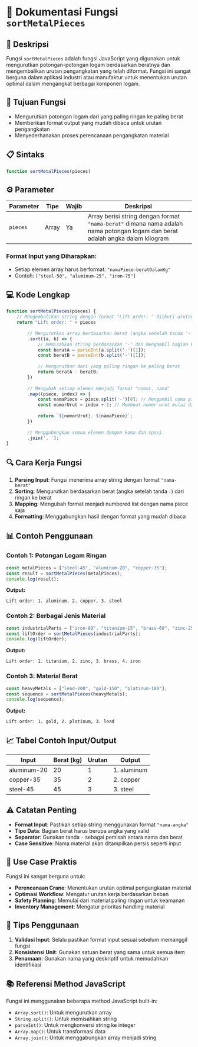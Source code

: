 # 🔧 Dokumentasi Fungsi `sortMetalPieces`

## 📝 Deskripsi

Fungsi `sortMetalPieces` adalah fungsi JavaScript yang digunakan untuk mengurutkan potongan-potongan logam berdasarkan beratnya dan mengembalikan urutan pengangkatan yang telah diformat. Fungsi ini sangat berguna dalam aplikasi industri atau manufaktur untuk menentukan urutan optimal dalam mengangkat berbagai komponen logam.

## 🎯 Tujuan Fungsi

- Mengurutkan potongan logam dari yang paling ringan ke paling berat
- Memberikan format output yang mudah dibaca untuk urutan pengangkatan
- Menyederhanakan proses perencanaan pengangkatan material

## 📋 Sintaks

```javascript
function sortMetalPieces(pieces)
```

## ⚙️ Parameter

| Parameter | Tipe | Wajib | Deskripsi |
|-----------|------|-------|-----------|
| `pieces` | Array | Ya | Array berisi string dengan format `"nama-berat"` dimana nama adalah nama potongan logam dan berat adalah angka dalam kilogram |

### Format Input yang Diharapkan:
- Setiap elemen array harus berformat: `"namaPiece-beratDalamKg"`
- Contoh: `["steel-50", "aluminum-25", "iron-75"]`

## 💻 Kode Lengkap

```javascript
function sortMetalPieces(pieces) {
    // Mengembalikan string dengan format "Lift order: " diikuti urutan potongan
    return "Lift order: " + pieces
        
        // Mengurutkan array berdasarkan berat (angka setelah tanda '-')
        .sort((a, b) => {
            // Memisahkan string berdasarkan '-' dan mengambil bagian kedua (berat)
            const beratA = parseInt(a.split('-')[1]);
            const beratB = parseInt(b.split('-')[1]);
            
            // Mengurutkan dari yang paling ringan ke paling berat
            return beratA - beratB;
        })
        
        // Mengubah setiap elemen menjadi format "nomor. nama"
        .map((piece, index) => {
            const namaPiece = piece.split('-')[0]; // Mengambil nama piece
            const nomorUrut = index + 1; // Membuat nomor urut mulai dari 1
            
            return `${nomorUrut}. ${namaPiece}`;
        })
        
        // Menggabungkan semua elemen dengan koma dan spasi
        .join(', ');
}
```

## 🔍 Cara Kerja Fungsi

1. **Parsing Input**: Fungsi menerima array string dengan format `"nama-berat"`
2. **Sorting**: Mengurutkan berdasarkan berat (angka setelah tanda `-`) dari ringan ke berat
3. **Mapping**: Mengubah format menjadi numbered list dengan nama piece saja
4. **Formatting**: Menggabungkan hasil dengan format yang mudah dibaca

## 📊 Contoh Penggunaan

### Contoh 1: Potongan Logam Ringan
```javascript
const metalPieces = ["steel-45", "aluminum-20", "copper-35"];
const result = sortMetalPieces(metalPieces);
console.log(result);
```

**Output:**
```
Lift order: 1. aluminum, 2. copper, 3. steel
```

### Contoh 2: Berbagai Jenis Material
```javascript
const industrialParts = ["iron-80", "titanium-15", "brass-60", "zinc-25"];
const liftOrder = sortMetalPieces(industrialParts);
console.log(liftOrder);
```

**Output:**
```
Lift order: 1. titanium, 2. zinc, 3. brass, 4. iron
```

### Contoh 3: Material Berat
```javascript
const heavyMetals = ["lead-200", "gold-150", "platinum-180"];
const sequence = sortMetalPieces(heavyMetals);
console.log(sequence);
```

**Output:**
```
Lift order: 1. gold, 2. platinum, 3. lead
```

## 📈 Tabel Contoh Input/Output

| Input | Berat (kg) | Urutan | Output |
|-------|------------|---------|---------|
| aluminum-20 | 20 | 1 | 1. aluminum |
| copper-35 | 35 | 2 | 2. copper |
| steel-45 | 45 | 3 | 3. steel |

## ⚠️ Catatan Penting

- **Format Input**: Pastikan setiap string menggunakan format `"nama-angka"`
- **Tipe Data**: Bagian berat harus berupa angka yang valid
- **Separator**: Gunakan tanda `-` sebagai pemisah antara nama dan berat
- **Case Sensitive**: Nama material akan ditampilkan persis seperti input

## 🎯 Use Case Praktis

Fungsi ini sangat berguna untuk:
- **Perencanaan Crane**: Menentukan urutan optimal pengangkatan material
- **Optimasi Workflow**: Mengatur urutan kerja berdasarkan beban
- **Safety Planning**: Memulai dari material paling ringan untuk keamanan
- **Inventory Management**: Mengatur prioritas handling material

## 🔧 Tips Penggunaan

1. **Validasi Input**: Selalu pastikan format input sesuai sebelum memanggil fungsi
2. **Konsistensi Unit**: Gunakan satuan berat yang sama untuk semua item
3. **Penamaan**: Gunakan nama yang deskriptif untuk memudahkan identifikasi

## 📚 Referensi Method JavaScript

Fungsi ini menggunakan beberapa method JavaScript built-in:
- `Array.sort()`: Untuk mengurutkan array
- `String.split()`: Untuk memisahkan string
- `parseInt()`: Untuk mengkonversi string ke integer
- `Array.map()`: Untuk transformasi data
- `Array.join()`: Untuk menggabungkan array menjadi string
